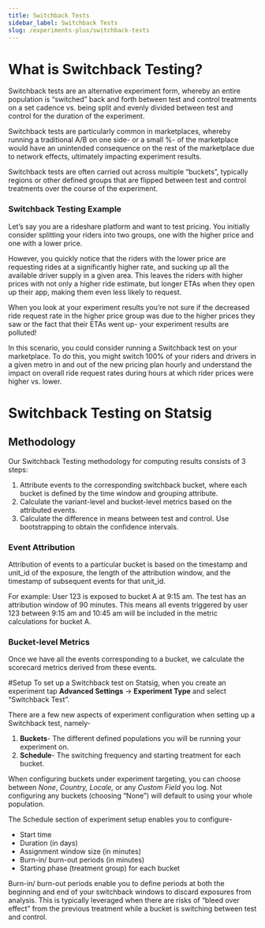 ```yaml
---
title: Switchback Tests 
sidebar_label: Switchback Tests
slug: /experiments-plus/switchback-tests
---
```


# What is Switchback Testing? 

Switchback tests are an alternative experiment form, whereby an entire population is “switched” back and forth between test and control treatments on a set cadence vs. being split and evenly divided between test and control for the duration of the experiment. 

Switchback tests are particularly common in marketplaces, whereby running a traditional A/B on one side- or a small %- of the marketplace would have an unintended consequence on the rest of the marketplace due to network effects, ultimately impacting experiment results. 

Switchback tests are often carried out across multiple “buckets”, typically regions or other defined groups that are flipped between test and control treatments over the course of the experiment. 

### Switchback Testing Example 

Let’s say you are a rideshare platform and want to test pricing. You initially consider splitting your riders into two groups, one with the higher price and one with a lower price. 

However, you quickly notice that the riders with the lower price are requesting rides at a significantly higher rate, and sucking up all the available driver supply in a given area. This leaves the riders with higher prices with not only a higher ride estimate, but longer ETAs when they open up their app, making them even less likely to request. 

When you look at your experiment results you’re not sure if the decreased ride request rate in the higher price group was due to the higher prices they saw or the fact that their ETAs went up- your experiment results are polluted! 

In this scenario, you could consider running a Switchback test on your marketplace. To do this, you might switch 100% of your riders and drivers in a given metro in and out of the new pricing plan hourly and understand the impact on overall ride request rates during hours at which rider prices were higher vs. lower. 

# Switchback Testing on Statsig 

## Methodology

Our Switchback Testing methodology for computing results consists of 3 steps:

1. Attribute events to the corresponding switchback bucket, where each bucket is defined by the time window and grouping attribute.
2. Calculate the variant-level and bucket-level metrics based on the attributed events.
3. Calculate the difference in means between test and control.  Use bootstrapping to obtain the confidence intervals.

### Event Attribution 
Attribution of events to a particular bucket is based on the timestamp and unit_id of the exposure, the length of the attribution window, and the timestamp of subsequent events for that unit_id.  

For example: User 123 is exposed to bucket A at 9:15 am.  The test has an attribution window of 90 minutes.  This means all events triggered by user 123 between 9:15 am and 10:45 am will be included in the metric calculations for bucket A. 

### Bucket-level Metrics 
Once we have all the events corresponding to a bucket, we calculate the scorecard metrics derived from these events.  



#Setup 
To set up a Switchback test on Statsig, when you create an experiment tap **Advanced Settings** → **Experiment Type** and select “Switchback Test”.



There are a few new aspects of experiment configuration when setting up a Switchback test, namely- 

1. **Buckets**- The different defined populations you will be running your experiment on. 
2. **Schedule**- The switching frequency and starting treatment for each bucket.

When configuring buckets under experiment targeting, you can choose between *None*, *Country, Locale,* or any *Custom Field* you log. Not configuring any buckets (choosing “None”) will default to using your whole population. 

The Schedule section of experiment setup enables you to configure-

- Start time
- Duration (in days)
- Assignment window size (in minutes)
- Burn-in/ burn-out periods (in minutes)
- Starting phase (treatment group) for each bucket

Burn-in/ burn-out periods enable you to define periods at both the beginning and end of your switchback windows to discard exposures from analysis. This is typically leveraged when there are risks of “bleed over effect” from the previous treatment while a bucket is switching between test and control.

